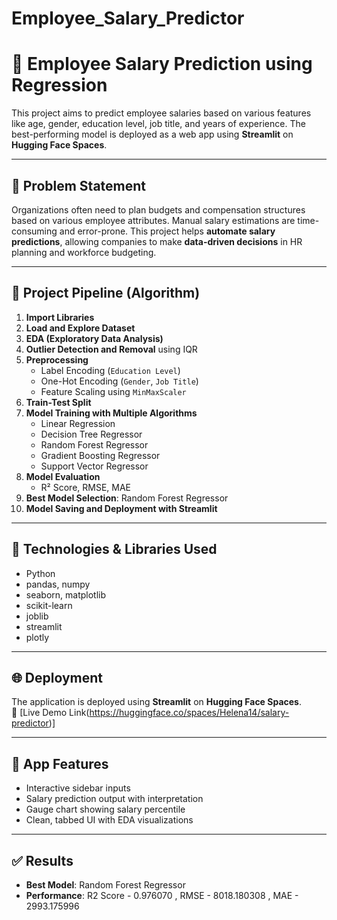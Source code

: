 # Employee_Salary_Predictor
# 💼 Employee Salary Prediction using Regression

This project aims to predict employee salaries based on various features like age, gender, education level, job title, and years of experience. The best-performing model is deployed as a web app using **Streamlit** on **Hugging Face Spaces**.

---

## 📌 Problem Statement

Organizations often need to plan budgets and compensation structures based on various employee attributes. Manual salary estimations are time-consuming and error-prone. This project helps **automate salary predictions**, allowing companies to make **data-driven decisions** in HR planning and workforce budgeting.

---

## 🚀 Project Pipeline (Algorithm)

1. **Import Libraries**  
2. **Load and Explore Dataset**
3. **EDA (Exploratory Data Analysis)**
4. **Outlier Detection and Removal** using IQR
5. **Preprocessing**
   - Label Encoding (`Education Level`)
   - One-Hot Encoding (`Gender`, `Job Title`)
   - Feature Scaling using `MinMaxScaler`
6. **Train-Test Split**
7. **Model Training with Multiple Algorithms**
   - Linear Regression
   - Decision Tree Regressor
   - Random Forest Regressor
   - Gradient Boosting Regressor
   - Support Vector Regressor
8. **Model Evaluation**
   - R² Score, RMSE, MAE
9. **Best Model Selection**: Random Forest Regressor
10. **Model Saving and Deployment with Streamlit**

---

## 🧠 Technologies & Libraries Used

- Python
- pandas, numpy
- seaborn, matplotlib
- scikit-learn
- joblib
- streamlit
- plotly



---

## 🌐 Deployment

The application is deployed using **Streamlit** on **Hugging Face Spaces**.  
🔗 [Live Demo Link(https://huggingface.co/spaces/Helena14/salary-predictor)]

---

## 📸 App Features

- Interactive sidebar inputs
- Salary prediction output with interpretation
- Gauge chart showing salary percentile
- Clean, tabbed UI with EDA visualizations

---

## ✅ Results

- **Best Model**: Random Forest Regressor
- **Performance**:
    R2 Score -   0.976070 ,
    RMSE     -   8018.180308 ,
    MAE      -   2993.175996




